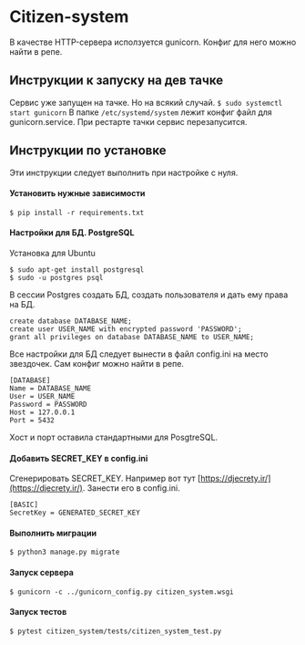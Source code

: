 # Citizen-system

 В качестве HTTP-сервера исползуется gunicorn. Конфиг для него можно найти в репе.
 
## Инструкции к запуску на дев тачке
Сервис уже запущен на тачке. Но на всякий случай.
`$ sudo systemctl start gunicorn`
В папке `/etc/systemd/system` лежит конфиг файл для gunicorn.service. При рестарте тачки сервис перезапусится.

## Инструкции по установке
Эти инструкции следует выполнить при настройке с нуля.
#### Установить нужные зависимости
`$ pip install -r requirements.txt`
#### Настройки для БД. PostgreSQL
 Установка для Ubuntu
```
$ sudo apt-get install postgresql
$ sudo -u postgres psql
```
В сессии Postgres создать БД, создать пользователя и дать ему права на БД.
```
create database DATABASE_NAME;
create user USER_NAME with encrypted password 'PASSWORD';
grant all privileges on database DATABASE_NAME to USER_NAME;
```
Все настройки для БД следует вынести в файл config.ini на место звездочек. Сам конфиг можно найти в репе. 
```
[DATABASE]
Name = DATABASE_NAME
User = USER_NAME
Password = PASSWORD
Host = 127.0.0.1
Port = 5432
```
Хост и порт оставила стандартными для PosgtreSQL.
#### Добавить SECRET_KEY в config.ini
Сгенерировать SECRET_KEY. Например вот тут [https://djecrety.ir/](https://djecrety.ir/).
Занести его в config.ini.
```
[BASIC]
SecretKey = GENERATED_SECRET_KEY
```
#### Выполнить миграции
`$ python3 manage.py migrate`
#### Запуск сервера
`$ gunicorn -c ../gunicorn_config.py citizen_system.wsgi`
#### Запуск тестов
`$ pytest citizen_system/tests/citizen_system_test.py`
